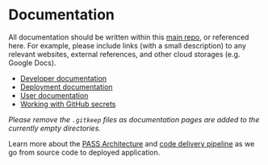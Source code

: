 # Documentation

All documentation should be written within this [main repo](https://github.com/eclipse-pass/main),
or referenced here.  For example, please include links (with a small description) to
any relevant websites, external references, and other cloud storages (e.g. Google Docs).

* [Developer documentation](/docs/development.md)
* [Deployment documentation](/docs/deploy)
* [User documentation](/docs/user.md)
* [Working with GitHub secrets](/docs/infrastructure/github-secrets.md)

*Please remove the `.gitkeep` files as documentation pages are added to the currently empty directories.*

Learn more about the [PASS Architecture](/docs/architecture.md) and [code delivery pipeline](/docs/deploy/pipeline.md) as we go from
source code to deployed application.

